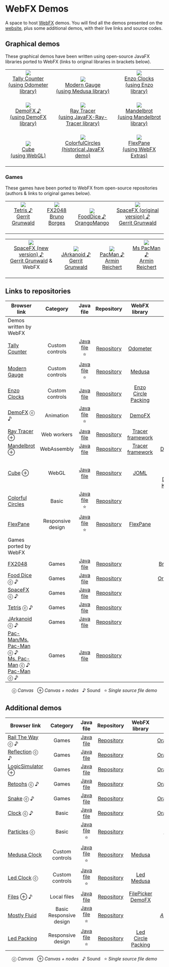 # WebFX Demos

A space to host [WebFX][webfx-repo] demos. You will find all the demos presented on the [website][webfx-website], plus some additional demos, with their live links and source codes.

## Graphical demos

These graphical demos have been written using open-source JavaFX libraries ported to WebFX (links to original libraries in brackets below).

<div align="center">
<table>
<tr>

<td align="center" valign="bottom">
    <a href="https://tallycounter.webfx.dev">
        <img src="https://webfx-demos.github.io/webfx-demos-videos/TallyCounter-310x208.webp"/><br/>
        Tally Counter<br/><a href="https://github.com/HanSolo/odometer">(using Odometer library)</a><br/><br/>
    </a>
</td>

<td align="center" valign="bottom">
    <a href="https://moderngauge.webfx.dev">
        <img src="https://webfx-demos.github.io/webfx-demos-videos/ModernGauge-310x208.webp"/><br/>
        Modern Gauge<br/><a href="https://github.com/HanSolo/Medusa">(using Medusa library)<br/><br/></a>
    </a>
</td>

<td align="center" valign="bottom">
    <a href="https://enzoclocks.webfx.dev">
        <img src="https://webfx-demos.github.io/webfx-demos-videos/EnzoClocks-310x208.webp"/><br/>
        Enzo Clocks<br/><a href="https://bitbucket.org/hansolo/enzo/src/master/">(using Enzo library)<br/><br/></a>
    </a>
</td>

</tr>
<tr>

<td align="center" valign="bottom">
    <a href="https://demofx.webfx.dev">
        <img src="https://webfx-demos.github.io/webfx-demos-videos/DemoFX-310x208.webp"/><br/>
        DemoFX ♪<br/><a href="https://github.com/chriswhocodes/DemoFX">(using DemoFX library)</a><br/><br/>
    </a>
</td>

<td align="center" valign="bottom">
    <a href="https://raytracer.webfx.dev">
        <img src="https://webfx-demos.github.io/webfx-demos-videos/RayTracer-310x208.webp"/><br/>
        Ray Tracer<br/><a href="https://github.com/steventrowland/JavaFX-Ray-Tracer">
(using JavaFX-Ray-Tracer library)</a><br/><br/>
    </a>
</td>

<td align="center" valign="bottom">
    <a href="https://mandelbrot.webfx.dev">
        <img src="https://webfx-demos.github.io/webfx-demos-videos/Mandelbrot-310x202.gif"/><br/>
        Mandelbrot<br/><a href="https://math.hws.edu/eck/js/mandelbrot/java/xMandelbrotSource-1-2/">(using Mandelbrot library)</a><br/><br/>
    </a>
</td>

</tr>
<tr>

<td align="center" valign="bottom">
    <a href="https://cube.webfx.dev">
        <img src="https://webfx-demos.github.io/webfx-demos-videos/Cube-310x208.webp"/><br/>
        Cube<br/>(using WebGL)<br/><br/>
    </a>
</td>

<td align="center" valign="bottom">
    <a href="https://colorfulcircles.webfx.dev">
        <img src="https://webfx-demos.github.io/webfx-demos-videos/ColorfulCircles-310x208.webp"/><br/>
        ColorfulCircles<br/>(historical JavaFX demo)<br/><br/>
    </a>
</td>

<td align="center" valign="bottom">
    <a href="https://flexpane.webfx.dev">
        <img src="https://webfx-demos.github.io/webfx-demos-videos/FlexPane-310x208.webp"/><br/>
        FlexPane<br/>(using WebFX Extras)<br/><br/>
    </a>
</td>

</tr>

</table>

</div>

### Games

These games have been ported to WebFX from open-source repositories (authors & links to original games below).

<div align="center">
<table>
<tr>

<td align="center" valign="bottom">
    <a href="https://tetris.webfx.dev">
        <img src="https://webfx-demos.github.io/webfx-demos-videos/Tetris-224x224.webp"/><br/>
        Tetris ♪<br/><a href="https://github.com/HanSolo/tetris">Gerrit Grunwald</a><br/><br/>
    </a>
</td>

<td align="center" valign="bottom">
    <a href="https://fx2048.webfx.dev">
        <img src="https://webfx-demos.github.io/webfx-demos-videos/FX2048-224x224.webp"/><br/>
        FX2048<br/><a href="https://github.com/brunoborges/fx2048">Bruno Borges</a><br/><br/>
    </a>
</td>

<td align="center" valign="bottom">
    <a href="https://fooddice.webfx.dev">
        <img src="https://webfx-demos.github.io/webfx-demos-videos/FoodDice-224x224.webp"/><br/>
        FoodDice ♪<br/><a href="https://github.com/OrangoMango/FoodDice">OrangoMango</a><br/><br/>
    </a>
</td>

<td align="center" valign="bottom">
    <a href="https://spacefx-original.webfx.dev">
        <img src="https://webfx-demos.github.io/webfx-demos-videos/SpaceFX-224x224.webp"/><br/>
        SpaceFX (original version) ♪<br/><a href="https://github.com/HanSolo/SpaceFX">Gerrit Grunwald</a><br/><br/>
    </a>
</td>

</tr>
</table>

<table>
<tr>

<td align="center" valign="bottom">
    <a href="https://spacefx.webfx.dev">
        <img src="https://webfx-demos.github.io/webfx-demos-videos/SpaceFX-new-224x264.webp"/><br/>
        SpaceFX (new version) ♪<br/><a href="https://github.com/HanSolo/SpaceFX">Gerrit Grunwald</a> & WebFX<br/><br/>
    </a>
</td>

<td align="center" valign="bottom">
    <a href="https://jarkanoid.webfx.dev">
        <img src="https://webfx-demos.github.io/webfx-demos-videos/JArkanoid-224x264.webp"/><br/>
        JArkanoid ♪<br/><a href="https://github.com/HanSolo/jArkanoid">Gerrit Grunwald</a><br/><br/>
    </a>
</td>

<td align="center" valign="bottom">
    <a href="https://pacman.webfx.dev">
        <img src="https://webfx-demos.github.io/webfx-demos-videos/PacMan-216x264.webp"/><br/>
        PacMan ♪<br/><a href="https://github.com/armin-reichert/webfx-pacman">Armin Reichert</a><br/><br/>
    </a>
</td>

<td align="center" valign="bottom">
    <a href="https://mspacman.webfx.dev">
        <img src="https://webfx-demos.github.io/webfx-demos-videos/MsPacMan-216x264.webp"/><br/>
        Ms PacMan ♪<br/><a href="https://github.com/armin-reichert/webfx-pacman">Armin Reichert</a><br/><br/>
    </a>
</td>

</tr>

</table>

</div>

## Links to repositories

<div align="center">

| Browser link                                                                                                                                                          |     Category      |                                                                             Java file                                                                              |                          Repository                          |                                           WebFX library                                            |                                                                                                  Credits                                                                                                   |
|-----------------------------------------------------------------------------------------------------------------------------------------------------------------------|:-----------------:|:------------------------------------------------------------------------------------------------------------------------------------------------------------------:|:------------------------------------------------------------:|:--------------------------------------------------------------------------------------------------:|:----------------------------------------------------------------------------------------------------------------------------------------------------------------------------------------------------------:|
| Demos written by WebFX                                                                                                                                                |                   |                                                                                                                                                                    |                                                              |                                                                                                    |                                                                                                                                                                                                            |
| [Tally Counter][webfx-tallycounter-demo-link]                                                                                                                         |  Custom controls  |                                                            [Java file][webfx-tallycounter-code-link] ⭐                                                             |          [Repository][webfx-tallycounter-repo-link]          |                    [Odometer](https://github.com/webfx-libs/webfx-lib-odometer)                    |                                                                               [HanSolo](https://github.com/HanSolo/odometer)                                                                               |
| [Modern Gauge][webfx-moderngauge-demo-link]                                                                                                                           |  Custom controls  |                                                             [Java file][webfx-moderngauge-code-link] ⭐                                                             |          [Repository][webfx-moderngauge-repo-link]           |                                     [Medusa][webfx-lib-medusa]                                     |                                                                                [HanSolo](https://github.com/HanSolo/Medusa)                                                                                |
| [Enzo Clocks][webfx-enzoclocks-demo-link]                                                                                                                             |  Custom controls  |                                                              [Java file][webfx-enzoclocks-code-link]                                                               |           [Repository][webfx-enzoclocks-repo-link]           | [Enzo](https://github.com/webfx-libs/webfx-lib-enzo)<br/>[Circle Packing][webfx-lib-circlepacking] |                                                                         [HanSolo](https://bitbucket.org/hansolo/enzo/src/master/)                                                                          |
| [DemoFX][webfx-demofx-demo-link] ⓒ ♪                                                                                                                                  |     Animation     |                                                               [Java file][webfx-demofx-code-link] ⭐                                                                |             [Repository][webfx-demofx-repo-link]             |                                     [DemoFX][webfx-lib-demofx]                                     |                                                                                        [Chris Newland][demofx-repo]                                                                                        |
| [Ray Tracer][webfx-raytracer-demo-link] ⊕                                                                                                                             |    Web workers    |                                                               [Java file][webfx-raytracer-code-link]                                                               |           [Repository][webfx-raytracer-repo-link]            |                           [Tracer framework][webfx-lib-tracerframework]                            |                                                                  [Steven T. Rowland](https://github.com/steventrowland/JavaFX-Ray-Tracer)                                                                  | 
| [Mandelbrot][webfx-mandelbrot-demo-link] ⊕                                                                                                                            |    WebAssembly    |                                                              [Java file][webfx-mandelbrot-code-link]                                                               |           [Repository][webfx-mandelbrot-repo-link]           |                           [Tracer framework][webfx-lib-tracerframework]                            |                                                             [David J. Eck](https://math.hws.edu/eck/js/mandelbrot/java/xMandelbrotSource-1-2/)                                                             |
| [Cube][webfx-cube-demo-link] ⊕                                                                                                                                        |       WebGL       |                                                                 [Java file][webfx-cube-code-link]                                                                  |              [Repository][webfx-cube-repo-link]              |                                       [JOML][webfx-lib-joml]                                       | [WebGL tutorial](https://developer.mozilla.org/en-US/docs/Web/API/WebGL_API/Tutorial)<br/>[Pavel Dobryakov](https://codepen.io/PavelDoGreat/pen/zdWzEL)<br/>[Kai Burjack](https://github.com/JOML-CI/JOML) |
| [Colorful Circles](https://colorfulcircles.webfx.dev)                                                                                                                 |       Basic       |                                                           [Java file][webfx-colorfulcircles-code-link] ⭐                                                           |        [Repository][webfx-colorfulcircles-repo-link]         |                                                                                                    |                                                              [Oracle](https://docs.oracle.com/javafx/2/get_started/ColorfulCircles.java.html)                                                              |
| [FlexPane][webfx-flexpane-demo-link]                                                                                                                                  | Responsive design |                                                              [Java file][webfx-flexpane-code-link] ⭐                                                               |            [Repository][webfx-flexpane-repo-link]            |                               [FlexPane][webfx-extras-flexpane-link]                               |                                                                                                                                                                                                            | |
| Games ported by WebFX                                                                                                                                                 |                   |                                                                                                                                                                    |                                                              |                                                                                                    |                                                                                                                                                                                                            |
| [FX2048][webfx-fx2048-demo-link]                                                                                                                                      |       Games       |                                                                [Java file][webfx-fx2048-code-link]                                                                 |             [Repository][webfx-fx2048-repo-link]             |                                                                                                    |                                                                           [Bruno Borges](https://github.com/brunoborges/fx2048)                                                                            |                                                                           |
| [Food Dice][webfx-fooddice-demo-link] ⓒ ♪                                                                                                                             |       Games       |                                                               [Java file][webfx-fooddice-code-link]                                                                |            [Repository][webfx-fooddice-repo-link]            |                                                                                                    |                                                                           [OrangoMango](https://github.com/OrangoMango/FoodDice)                                                                           |
| [SpaceFX][webfx-spacefx-demo-link] ⓒ ♪                                                                                                                                |       Games       |                                                                [Java file][webfx-spacefx-code-link]                                                                |            [Repository][webfx-spacefx-repo-link]             |                                                                                                    |                                                                               [HanSolo](https://github.com/HanSolo/SpaceFX)                                                                                |
| [Tetris][webfx-tetris-demo-link] ⓒ ♪                                                                                                                                  |       Games       |                                                                [Java file][webfx-tetris-code-link]                                                                 |             [Repository][webfx-tetris-repo-link]             |                                                                                                    |                                                                                [HanSolo](https://github.com/HanSolo/tetris)                                                                                |
| [JArkanoid][webfx-jarkanoid-demo-link] ⓒ ♪                                                                                                                            |       Games       |                                                               [Java file][webfx-jarkanoid-code-link]                                                               |           [Repository][webfx-jarkanoid-repo-link]            |                                                                                                    |                                                                              [HanSolo](https://github.com/HanSolo/jArkanoid)                                                                               |
| [Pac-Man/Ms. Pac-Man](https://armin-reichert.github.io/webfx-pacman/) ⓒ ♪<br/> [Ms. Pac-Man][webfx-mspacman-demo-link] ⓒ ♪<br/> [Pac-Man][webfx-pacman-demo-link] ⓒ ♪ |       Games       | [Java file](https://github.com/armin-reichert/webfx-pacman/blob/master/webfx-pacman-application/src/main/java/de/amr/games/pacman/ui/fx/app/PacManGames2dApp.java) | [Repository](https://github.com/armin-reichert/webfx-pacman) |                                                                                                    |                                                                            [Armin Reichert](https://github.com/armin-reichert)                                                                             |

  ⓒ *Canvas*   ⊕ *Canvas + nodes*   ♪ Sound   ⭐️ *Single source file demo*

</div>

## Additional demos

<div align="center">

| Browser link                                                   |          Category           |                                                                          Java file                                                                           |                               Repository                               |                               WebFX library                                |                                                        Credits                                                        |
|----------------------------------------------------------------|:---------------------------:|:------------------------------------------------------------------------------------------------------------------------------------------------------------:|:----------------------------------------------------------------------:|:--------------------------------------------------------------------------:|:---------------------------------------------------------------------------------------------------------------------:|
| [Rail The Way](https://orangomango.itch.io/railtheway) ⓒ ♪     |            Games            |     [Java file](https://github.com/OrangoMango/RailTheWay/blob/webfx/RailTheWay-application/src/main/java/com/orangomango/railway/MainApplication.java)      |   [Repository](https://github.com/OrangoMango/RailTheWay/tree/webfx)   |                                                                            |                                     [OrangoMango](https://github.com/OrangoMango)                                     |
| [Reflection](https://orangomango.itch.io/reflection) ⓒ ♪       |            Games            |  [Java file](https://github.com/OrangoMango/Reflection/blob/webfx/Reflection-application/src/main/java/com/orangomango/reflectiongame/MainApplication.java)  |   [Repository](https://github.com/OrangoMango/Reflection/tree/webfx)   |                                                                            |                                     [OrangoMango](https://github.com/OrangoMango)                                     |
| [LogicSimulator](https://orangomango.itch.io/logicsimulator) ⊕ |            Games            | [Java file](https://github.com/OrangoMango/LogicSimulator/blob/webfx/LogicSimulator-application/src/main/java/com/orangomango/logicsim/MainApplication.java) | [Repository](https://github.com/OrangoMango/LogicSimulator/tree/webfx) |                                                                            |                                     [OrangoMango](https://github.com/OrangoMango)                                     |
| [Retoohs](https://orangomango.itch.io/retoohs) ⓒ ♪             |            Games            |      [Java file](https://github.com/OrangoMango/Retoohs/blob/webfx/webfx-build-application/src/main/java/com/orangomango/retoohs/MainApplication.java)       |    [Repository](https://github.com/OrangoMango/Retoohs/tree/webfx)     |                                                                            |                                     [OrangoMango](https://github.com/OrangoMango)                                     |
| [Snake](https://orangomango.itch.io/snake) ⓒ ♪                 |            Games            |          [Java file](https://github.com/OrangoMango/Snake/blob/webfx/websnake-application/src/main/java/com/orangomango/snake/MainApplication.java)          |     [Repository](https://github.com/OrangoMango/Snake/tree/webfx)      |                                                                            |                                     [OrangoMango](https://github.com/OrangoMango)                                     |
| [Clock](https://orangomango.github.io/Clock/) ⓒ ♪              |            Basic            |                [Java file](https://github.com/OrangoMango/Clock/blob/webfx/Clock-application/src/main/java/com/orangomango/clock/Clock.java)                 |     [Repository](https://github.com/OrangoMango/Clock/tree/webfx)      |                                                                            |                                     [OrangoMango](https://github.com/OrangoMango)                                     |
| [Particles][webfx-particles-demo-link] ⓒ                       |            Basic            |                                                          [Java file️][webfx-particles-code-link] ⭐                                                           |                [Repository][webfx-particles-repo-link]                 |                                                                            |                       [Sketch.js](https://soulwire.github.io/sketch.js/examples/particles.html)                       |
| [Medusa Clock][webfx-medusaclock-demo-link]                    |       Custom controls       |                                                          [Java file][webfx-medusaclock-code-link] ⭐                                                          |               [Repository][webfx-medusaclock-repo-link]                |                         [Medusa][webfx-lib-medusa]                         |                                     [HanSolo](https://github.com/HanSolo/Medusa)                                      |                                                   
| [Led Clock][webfx-ledclock-demo-link] ⓒ                        |       Custom controls       |                                                           [Java file][webfx-ledclock-code-link] ⭐                                                            |                 [Repository][webfx-ledclock-repo-link]                 |        [Led][webfx-extras-led-link]<br/>[Medusa][webfx-lib-medusa]         | [HanSolo](https://github.com/HanSolo/medusa/blob/master/src/main/java/eu/hansolo/medusa/skins/MorphingClockSkin.java) |
| [Files][webfx-files-demo-link] ⊕ ♪                             |         Local files         |                                                              [Java file][webfx-files-code-link]                                                              |                  [Repository][webfx-files-repo-link]                   | [FilePicker][webfx-extras-filepicker-link]<br/>[DemoFX][webfx-lib-demofx]  |                                                                                                                       | |
| [Mostly Fluid][webfx-mostlyfluid-demo-link]                    | Basic<br/>Responsive design |                                                          [Java file][webfx-mostlyfluid-code-link] ⭐                                                          |               [Repository][webfx-mostlyfluid-repo-link]                |                                                                            |  [*Anonymous*](http://underpop.online.fr/w/web-fundamentals/fundamentals/design-and-ux/responsive/mostly-fluid.html)  |
| [Led Packing][webfx-ledpacking-demo-link]                      |      Responsive design      |                                                          [Java file][webfx-ledpacking-code-link] ⭐                                                           |                [Repository][webfx-ledpacking-repo-link]                | [Led][webfx-extras-led-link]<br/>[Circle Packing][webfx-lib-circlepacking] |                                                                                                                       |

ⓒ *Canvas*   ⊕ *Canvas + nodes*   ♪ Sound   ⭐️ *Single source file demo*

</div>

[webfx-repo]: https://github.com/webfx-project/webfx
[webfx-website]: https://webfx.dev
[webfx-contact]: mailto:info@webfx.dev
[webfx-colorfulcircles-demo-link]: https://colorfulcircles.webfx.dev
[webfx-colorfulcircles-repo-link]: https://github.com/webfx-demos/webfx-demo-colorfulcircles
[webfx-colorfulcircles-code-link]: https://github.com/webfx-demos/webfx-demo-colorfulcircles/blob/main/webfx-demo-colorfulcircles-application/src/main/java/dev/webfx/demo/colorfulcircles/ColorfulCircles.java
[webfx-particles-demo-link]: https://particles.webfx.dev
[webfx-particles-repo-link]: https://github.com/webfx-demos/webfx-demo-particles
[webfx-particles-code-link]: https://github.com/webfx-demos/webfx-demo-particles/blob/main/webfx-demo-particles-application/src/main/java/dev/webfx/demo/particles/ParticlesApplication.java
[webfx-tallycounter-demo-link]: https://tallycounter.webfx.dev
[webfx-tallycounter-repo-link]: https://github.com/webfx-demos/webfx-demo-tallycounter
[webfx-tallycounter-code-link]: https://github.com/webfx-demos/webfx-demo-tallycounter/blob/main/webfx-demo-tallycounter-application/src/main/java/dev/webfx/demo/tallycounter/TallyCounterApplication.java
[webfx-moderngauge-demo-link]: https://moderngauge.webfx.dev
[webfx-moderngauge-repo-link]: https://github.com/webfx-demos/webfx-demo-moderngauge
[webfx-moderngauge-code-link]: https://github.com/webfx-demos/webfx-demo-moderngauge/blob/main/webfx-demo-moderngauge-application/src/main/java/dev/webfx/demo/moderngauge/ModernGaugeApplication.java
[webfx-enzoclocks-demo-link]: https://enzoclocks.webfx.dev
[webfx-enzoclocks-code-link]: https://github.com/webfx-demos/webfx-demo-enzoclocks/blob/main/webfx-demo-enzoclocks-application/src/main/java/dev/webfx/demo/enzoclocks/EnzoClocksApplication.java
[webfx-enzoclocks-repo-link]: https://github.com/webfx-demos/webfx-demo-enzoclocks
[webfx-fx2048-demo-link]: https://fx2048.webfx.dev
[webfx-fx2048-repo-link]: https://github.com/webfx-demos/webfx-demo-fx2048/tree/webfx
[webfx-fx2048-code-link]: https://github.com/webfx-demos/webfx-demo-fx2048/blob/webfx/webfx-demo-fx2048-application/src/main/java/io/fxgame/game2048/Game2048.java
[webfx-fx2048-release-link]: https://github.com/webfx-demos/webfx-demo-fx2048/releases
[webfx-spacefx-demo-link]: https://spacefx.webfx.dev
[webfx-spacefx-code-link]: https://github.com/webfx-demos/webfx-demo-spacefx/blob/webfx-new/webfx-demo-spacefx-application/src/main/java/eu/hansolo/spacefx/SpaceFX.java
[webfx-spacefx-repo-link]: https://github.com/webfx-demos/webfx-demo-spacefx/tree/webfx-new
[webfx-tetris-demo-link]: https://tetris.webfx.dev
[webfx-tetris-code-link]: https://github.com/webfx-demos/webfx-demo-tetris/blob/webfx/webfx-demo-tetris-application/src/main/java/eu/hansolo/fx/tetris/Main.java
[webfx-tetris-repo-link]: https://github.com/webfx-demos/webfx-demo-tetris/tree/webfx
[webfx-jarkanoid-demo-link]: https://jarkanoid.webfx.dev
[webfx-jarkanoid-code-link]: https://github.com/webfx-demos/webfx-demo-jarkanoid/blob/webfx/webfx-demo-jarkanoid-application/src/main/java/eu/hansolo/fx/jarkanoid/Main.java
[webfx-jarkanoid-repo-link]: https://github.com/webfx-demos/webfx-demo-jarkanoid/tree/webfx
[webfx-pacman-demo-link]: https://pacman.webfx.dev
[webfx-pacman-code-link]: https://github.com/webfx-demos/webfx-demo-pacman/blob/webfx/pacman-ui-fx/src/main/java/de/amr/games/pacman/ui/fx/app/GameApp.java
[webfx-pacman-repo-link]: https://github.com/webfx-demos/webfx-demo-pacman/tree/webfx
[webfx-mspacman-demo-link]: https://mspacman.webfx.dev
[webfx-fooddice-demo-link]: https://fooddice.webfx.dev
[webfx-fooddice-code-link]: https://github.com/webfx-demos/webfx-demo-fooddice/blob/webfx/webfx-demo-fooddice-application/src/main/java/com/orangomango/food/MainApplication.java
[webfx-fooddice-repo-link]: https://github.com/webfx-demos/webfx-demo-fooddice/tree/webfx
[webfx-demofx-demo-link]: https://demofx.webfx.dev
[webfx-demofx-repo-link]: https://github.com/webfx-demos/webfx-demo-demofx
[webfx-demofx-code-link]: https://github.com/webfx-demos/webfx-demo-demofx/blob/main/webfx-demo-demofx-application/src/main/java/dev/webfx/demo/demofx/DemoFXApplication.java
[webfx-raytracer-demo-link]: https://raytracer.webfx.dev
[webfx-raytracer-code-link]: https://github.com/webfx-demos/webfx-demo-raytracer/blob/main/webfx-demo-raytracer-application/src/main/java/dev/webfx/demo/raytracer/RayTracerApplication.java
[webfx-raytracer-repo-link]: https://github.com/webfx-demos/webfx-demo-raytracer
[webfx-mandelbrot-demo-link]: https://mandelbrot.webfx.dev
[webfx-mandelbrot-code-link]: https://github.com/webfx-demos/webfx-demo-mandelbrot/blob/main/webfx-demo-mandelbrot-application/src/main/java/dev/webfx/demo/mandelbrot/MandelbrotApplication.java
[webfx-mandelbrot-repo-link]: https://github.com/webfx-demos/webfx-demo-mandelbrot
[webfx-cube-demo-link]: https://cube.webfx.dev
[webfx-cube-code-link]: https://github.com/webfx-demos/webfx-demo-cube/blob/main/webfx-demo-cube-application/src/main/java/dev/webfx/demo/cube/CubeApplication.java
[webfx-cube-repo-link]: https://github.com/webfx-demos/webfx-demo-cube
[webfx-medusaclock-demo-link]: https://medusaclock.webfx.dev
[webfx-medusaclock-repo-link]: https://github.com/webfx-demos/webfx-demo-medusaclock
[webfx-medusaclock-code-link]: https://github.com/webfx-demos/webfx-demo-medusaclock/blob/main/webfx-demo-medusaclock-application/src/main/java/dev/webfx/demo/medusaclock/MedusaClockApplication.java
[webfx-boundgauge-demo-link]: https://boundgauge.webfx.dev
[webfx-boundgauge-repo-link]: https://github.com/webfx-demos/webfx-demo-boundgauge
[webfx-boundgauge-code-link]: https://github.com/webfx-demos/webfx-demo-boundgauge/blob/main/webfx-demo-boundgauge-application/src/main/java/dev/webfx/demo/boundgauge/BoundGaugeApplication.java
[webfx-mostlyfluid-demo-link]: https://mostlyfluid.webfx.dev
[webfx-mostlyfluid-repo-link]: https://github.com/webfx-demos/webfx-demo-mostlyfluid
[webfx-mostlyfluid-code-link]: https://github.com/webfx-demos/webfx-demo-mostlyfluid/blob/main/webfx-demo-mostlyfluid-application/src/main/java/dev/webfx/demo/mostlyfluid/MostlyFluidApplication.java
[webfx-files-code-link]: https://github.com/webfx-demos/webfx-demo-files/blob/main/webfx-demo-files-application/src/main/java/dev/webfx/demo/files/FilesApplication.java
[webfx-files-demo-link]: https://files.webfx.dev
[webfx-files-repo-link]: https://github.com/webfx-demos/webfx-demo-files
[webfx-extras-filepicker-link]: https://github.com/webfx-project/webfx-extras
[webfx-flexpane-code-link]: https://github.com/webfx-demos/webfx-demo-flexbox/blob/main/webfx-demo-flexpane-application/src/main/java/dev/webfx/demo/flexpane/FlexPaneApplication.java
[webfx-flexpane-demo-link]: https://flexpane.webfx.dev
[webfx-flexpane-repo-link]: https://github.com/webfx-demos/webfx-demo-flexbox
[webfx-extras-flexpane-link]: https://github.com/webfx-project/webfx-extras
[webfx-ledclock-demo-link]: https://ledclock.webfx.dev
[webfx-ledclock-repo-link]: https://github.com/webfx-demos/webfx-demo-ledclock
[webfx-ledclock-code-link]: https://github.com/webfx-demos/webfx-demo-ledclock/blob/main/webfx-demo-ledclock-application/src/main/java/dev/webfx/demo/ledclock/LedClockApplication.java
[webfx-ledpacking-demo-link]: https://ledpacking.webfx.dev
[webfx-ledpacking-repo-link]: https://github.com/webfx-demos/webfx-demo-ledpacking
[webfx-ledpacking-code-link]: https://github.com/webfx-demos/webfx-demo-ledpacking/blob/main/webfx-demo-ledpacking-application/src/main/java/dev/webfx/demo/ledpacking/LedPackingApplication.java
[webfx-extras-led-link]: https://github.com/webfx-project/webfx-extras
[webfx-lib-medusa]: https://github.com/webfx-libs/webfx-lib-medusa
[webfx-lib-circlepacking]: https://github.com/webfx-libs/webfx-lib-circlepacking
[webfx-lib-demofx]: https://github.com/webfx-libs/webfx-lib-demofx
[webfx-lib-tracerframework]: https://github.com/webfx-libs/webfx-lib-tracerframework
[webfx-lib-joml]: https://github.com/webfx-libs/webfx-lib-joml
[demofx-repo]: https://github.com/chriswhocodes/DemoFX